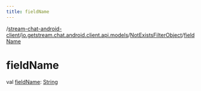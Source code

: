 ```yaml
---
title: fieldName
---
```

/[stream-chat-android-client](../../index.md)/[io.getstream.chat.android.client.api.models](../index.md)/[NotExistsFilterObject](index.md)/[fieldName](fieldName.md)  
  
  
  
# fieldName  
val [fieldName](fieldName.md): [String](https://kotlinlang.org/api/latest/jvm/stdlib/kotlin/-string/index.html)
